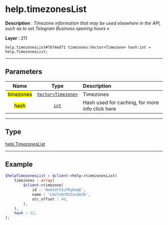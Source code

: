 # help.timezonesList

**Description** : *Timezone information that may be used elsewhere in the API, such as to set Telegram Business opening hours »*

**Layer** : 211

```tl
help.timezonesList#7b74ed71 timezones:Vector<Timezone> hash:int = help.TimezonesList;
```

---

## Parameters

| Name | Type | Description |
| :---: | :---: | :--- |
| <mark>timezones</mark> | [`Vector<Timezone>`](type/Timezone) | Timezones |
| <mark>hash</mark> | [`int`](type/int) | Hash used for caching, for more info click here |

---

## Type

[help.TimezonesList](type/help.TimezonesList)

---

## Example

```php
$helpTimezonesList = $client->help->timezonesList(
	timezones : array(
		$client->timezone(
			id : 'Ho61dtY2cFRyDaqE',
			name : 'LGU7sHrDSZucQmJb',
			utc_offset : 40,
		),
	),
	hash : 12,
);
```